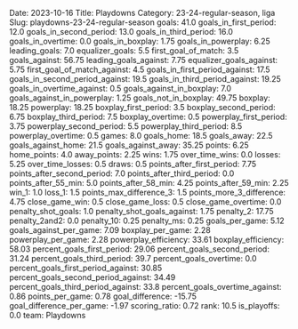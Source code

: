 Date: 2023-10-16
Title: Playdowns
Category: 23-24-regular-season, liga
Slug: playdowns-23-24-regular-season
goals: 41.0
goals_in_first_period: 12.0
goals_in_second_period: 13.0
goals_in_third_period: 16.0
goals_in_overtime: 0.0
goals_in_boxplay: 1.75
goals_in_powerplay: 6.25
leading_goals: 7.0
equalizer_goals: 5.5
first_goal_of_match: 3.5
goals_against: 56.75
leading_goals_against: 7.75
equalizer_goals_against: 5.75
first_goal_of_match_against: 4.5
goals_in_first_period_against: 17.5
goals_in_second_period_against: 19.5
goals_in_third_period_against: 19.25
goals_in_overtime_against: 0.5
goals_against_in_boxplay: 7.0
goals_against_in_powerplay: 1.25
goals_not_in_boxplay: 49.75
boxplay: 18.25
powerplay: 18.25
boxplay_first_period: 3.5
boxplay_second_period: 6.75
boxplay_third_period: 7.5
boxplay_overtime: 0.5
powerplay_first_period: 3.75
powerplay_second_period: 5.5
powerplay_third_period: 8.5
powerplay_overtime: 0.5
games: 8.0
goals_home: 18.5
goals_away: 22.5
goals_against_home: 21.5
goals_against_away: 35.25
points: 6.25
home_points: 4.0
away_points: 2.25
wins: 1.75
over_time_wins: 0.0
losses: 5.25
over_time_losses: 0.5
draws: 0.5
points_after_first_period: 7.75
points_after_second_period: 7.0
points_after_third_period: 0.0
points_after_55_min: 5.0
points_after_58_min: 4.25
points_after_59_min: 2.25
win_1: 1.0
loss_1: 1.5
points_max_difference_3: 1.5
points_more_3_difference: 4.75
close_game_win: 0.5
close_game_loss: 0.5
close_game_overtime: 0.0
penalty_shot_goals: 1.0
penalty_shot_goals_against: 1.75
penalty_2: 17.75
penalty_2and2: 0.0
penalty_10: 0.25
penalty_ms: 0.25
goals_per_game: 5.12
goals_against_per_game: 7.09
boxplay_per_game: 2.28
powerplay_per_game: 2.28
powerplay_efficiency: 33.61
boxplay_efficiency: 58.03
percent_goals_first_period: 29.06
percent_goals_second_period: 31.24
percent_goals_third_period: 39.7
percent_goals_overtime: 0.0
percent_goals_first_period_against: 30.85
percent_goals_second_period_against: 34.49
percent_goals_third_period_against: 33.8
percent_goals_overtime_against: 0.86
points_per_game: 0.78
goal_difference: -15.75
goal_difference_per_game: -1.97
scoring_ratio: 0.72
rank: 10.5
is_playoffs: 0.0
team: Playdowns
